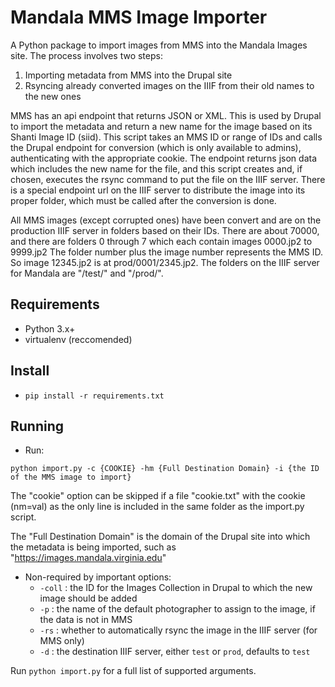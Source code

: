# Mandala MMS Image Importer
A Python package to import images from MMS into the Mandala Images site. The process involves two steps:

1. Importing metadata from MMS into the Drupal site
2. Rsyncing already converted images on the IIIF from their old names to the new ones

MMS has an api endpoint that returns JSON or XML. This is used by Drupal to import the metadata and return a new 
name for the image based on its Shanti Image ID (siid). This script takes an MMS ID or range of IDs and calls the 
Drupal endpoint for conversion (which is only available to admins), authenticating with the appropriate cookie. 
The endpoint returns json data which includes the new name for the file, and this script creates and, if chosen, 
executes the rsync command to put the file on the IIIF server. There is a special endpoint url on the IIIF server 
to distribute the image into its proper folder, which must be called after the conversion is done.

All MMS images (except corrupted ones) have been convert and are on the production IIIF server in folders based on 
their IDs. There are about 70000, and there are folders 0 through 7 which each contain images 0000.jp2 to 9999.jp2 
The folder number plus the image number represents the MMS ID. So image 12345.jp2 is at prod/0001/2345.jp2. The folders 
on the IIIF server for Mandala are "/test/" and "/prod/".

## Requirements
- Python 3.x+
- virtualenv (reccomended)

## Install
-   `pip install -r requirements.txt`

## Running 
- Run:
```
python import.py -c {COOKIE} -hm {Full Destination Domain} -i {the ID of the MMS image to import}
```
The "cookie" option can be skipped if a file "cookie.txt" with the cookie (nm=val) as the only line is included 
in the same folder as the import.py script.

The "Full Destination Domain" is the domain of the Drupal site into which the metadata is being imported, such as 
"https://images.mandala.virginia.edu"

- Non-required by important options:
  - `-coll` : the ID for the Images Collection in Drupal to which the new image should be added
  - `-p`    : the name of the default photographer to assign to the image, if the data is not in MMS
  - `-rs`   : whether to automatically rsync the image in the IIIF server (for MMS only)
  - `-d`    : the destination IIIF server, either `test` or `prod`, defaults to `test`

Run `python import.py` for a full list of supported arguments.
